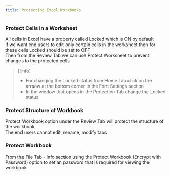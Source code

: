 ```yaml
---
title: Protecting Excel Workbooks
---
```


### Protect Cells in a Worksheet

All cells in Excel have a property called Locked which is ON by default  
If we want end users to edit only certain cells in the worksheet then for these cells Locked should be set to OFF  
Then from the Review Tab we can use Protect Worksheet to prevent changes to the protected cells

 > [!info]
 > * For changing the Locked status from Home Tab click on the arraow at the bottom corner in the Font Settings section
 > * In the window that opens in the Protection Tab change the Locked status

### Protect Structure of Workbook

Protect Workbook option under the Review Tab will protect the structure of the workbook  
The end users cannot edit, rename, modify tabs

### Protect Workbook

From the File Tab - Info section using the Protect Workbook (Encrypt with Password) option to set an password that is required for viewing the workbook